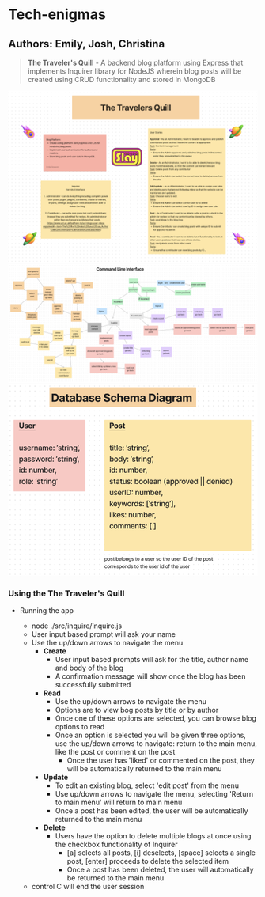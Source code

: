 # Tech-enigmas

## Authors: Emily, Josh, Christina

> **The Traveler's Quill** -
>A backend blog platform using Express that implements Inquirer library for NodeJS wherein blog posts will be created using CRUD functionality and stored in MongoDB

![overview](./img/overview.png)
![wireframe](./img/wireframe.png)
![schema-diagram](./img/schema-diagram.png)

### Using the The Traveler's Quill

- Running the app

  - node ./src/inquire/inquire.js
  - User input based prompt will ask your name
  - Use the up/down arrows to navigate the menu
    - **Create**
      - User input based prompts will ask for the title, author name and body of the blog
      - A confirmation message will show once the blog has been successfully submitted
    - **Read**
      - Use the up/down arrows to navigate the menu
      - Options are to view bog posts by title or by author
      - Once one of these options are selected, you can browse blog options to read
      - Once an option is selected you will be given three options, use the up/down arrows to navigate: return to the main menu, like the post or comment on the post
        - Once the user has 'liked' or commented on the post, they will be automatically returned to the main menu
    - **Update**
      - To edit an existing blog, select 'edit post' from the menu
      - Use up/down arrows to navigate the menu, selecting 'Return to main menu' will return to main menu
      - Once a post has been edited, the user will be automatically returned to the main menu
    - **Delete**
      - Users have the option to delete multiple blogs at once using the checkbox functionality of Inquirer
        - [a] selects all posts, [i] deselects, [space] selects a single post, [enter] proceeds to delete the selected item
        - Once a post has been deleted, the user will automatically be returned to the main menu
  - control C will end the user session
  